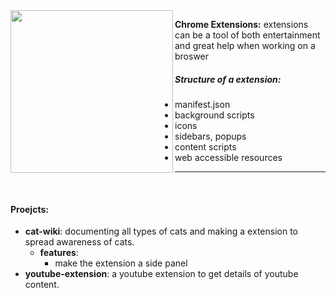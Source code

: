 <img align="left" style="width:260px;" src="https://i.pinimg.com/736x/e9/a4/48/e9a448856154653e0d601b2067d03593.jpg" width="288px">

**Chrome Extensions:** extensions can be a tool of both entertainment and great help when working on a broswer


##### Structure of a extension:
- manifest.json
- background scripts
- icons
- sidebars, popups
- content scripts
- web accessible resources

---

<br>


#### Proejcts:
- **cat-wiki**: documenting all types of cats and making a extension to spread awareness of cats.
    - **features**:
        - make the extension a side panel
- **youtube-extension**: a youtube extension to get details of youtube content.
